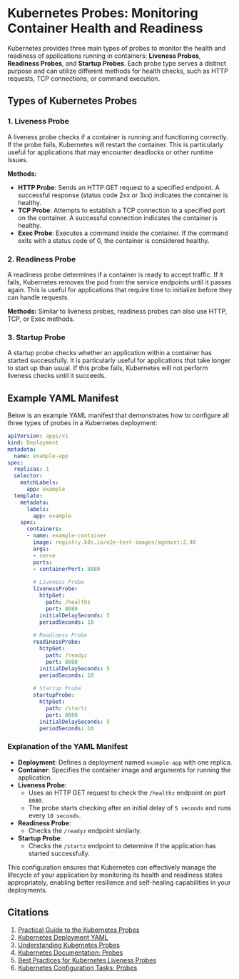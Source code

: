 # Kubernetes Probes: Monitoring Container Health and Readiness

Kubernetes provides three main types of probes to monitor the health and readiness of applications running in containers: **Liveness Probes**, **Readiness Probes**, and **Startup Probes**. Each probe type serves a distinct purpose and can utilize different methods for health checks, such as HTTP requests, TCP connections, or command execution.

## Types of Kubernetes Probes

### 1. Liveness Probe
A liveness probe checks if a container is running and functioning correctly. If the probe fails, Kubernetes will restart the container. This is particularly useful for applications that may encounter deadlocks or other runtime issues.

**Methods:**
- **HTTP Probe**: Sends an HTTP GET request to a specified endpoint. A successful response (status code 2xx or 3xx) indicates the container is healthy.
- **TCP Probe**: Attempts to establish a TCP connection to a specified port on the container. A successful connection indicates the container is healthy.
- **Exec Probe**: Executes a command inside the container. If the command exits with a status code of 0, the container is considered healthy.

### 2. Readiness Probe
A readiness probe determines if a container is ready to accept traffic. If it fails, Kubernetes removes the pod from the service endpoints until it passes again. This is useful for applications that require time to initialize before they can handle requests.

**Methods:** Similar to liveness probes, readiness probes can also use HTTP, TCP, or Exec methods.

### 3. Startup Probe
A startup probe checks whether an application within a container has started successfully. It is particularly useful for applications that take longer to start up than usual. If this probe fails, Kubernetes will not perform liveness checks until it succeeds.

## Example YAML Manifest

Below is an example YAML manifest that demonstrates how to configure all three types of probes in a Kubernetes deployment:

```yaml
apiVersion: apps/v1
kind: Deployment
metadata:
  name: example-app
spec:
  replicas: 1
  selector:
    matchLabels:
      app: example
  template:
    metadata:
      labels:
        app: example
    spec:
      containers:
      - name: example-container
        image: registry.k8s.io/e2e-test-images/agnhost:2.40
        args:
        - serve
        ports:
        - containerPort: 8080
        
        # Liveness Probe
        livenessProbe:
          httpGet:
            path: /healthz
            port: 8080
          initialDelaySeconds: 5
          periodSeconds: 10
        
        # Readiness Probe
        readinessProbe:
          httpGet:
            path: /readyz
            port: 8080
          initialDelaySeconds: 5
          periodSeconds: 10
        
        # Startup Probe
        startupProbe:
          httpGet:
            path: /startz
            port: 8080
          initialDelaySeconds: 5
          periodSeconds: 10
```

### Explanation of the YAML Manifest

- **Deployment**: Defines a deployment named `example-app` with one replica.
- **Container**: Specifies the container image and arguments for running the application.
- **Liveness Probe**:
  - Uses an HTTP GET request to check the `/healthz` endpoint on port `8080`.
  - The probe starts checking after an initial delay of `5 seconds` and runs every `10 seconds`.
- **Readiness Probe**:
  - Checks the `/readyz` endpoint similarly.
- **Startup Probe**:
  - Checks the `/startz` endpoint to determine if the application has started successfully.

This configuration ensures that Kubernetes can effectively manage the lifecycle of your application by monitoring its health and readiness states appropriately, enabling better resilience and self-healing capabilities in your deployments.

## Citations

1. [Practical Guide to the Kubernetes Probes](https://www.civo.com/learn/practical-guide-to-the-kubernetes-probes)
2. [Kubernetes Deployment YAML](https://codefresh.io/learn/kubernetes-deployment/kubernetes-deployment-yaml/)
3. [Understanding Kubernetes Probes](https://kubeops.net/blog/kubernetes-probes)
4. [Kubernetes Documentation: Probes](https://kubernetes.io/docs/concepts/configuration/liveness-readiness-startup-probes/)
5. [Best Practices for Kubernetes Liveness Probes](https://www.fairwinds.com/blog/a-guide-to-understanding-kubernetes-liveness-probes-best-practices)
6. [Kubernetes Configuration Tasks: Probes](https://kubernetes.io/docs/tasks/configure-pod-container/configure-liveness-readiness-startup-probes/)

